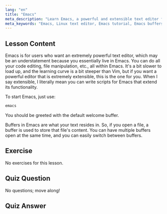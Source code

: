 ```yaml
---
lang: "en"
title: "Emacs"
meta_description: "Learn Emacs, a powerful and extensible text editor for Linux. Understand Emacs buffers and basic usage. Start your Emacs journey today!"
meta_keywords: "Emacs, Linux text editor, Emacs tutorial, Emacs buffers, Linux commands, beginner, guide"
---
```


## Lesson Content

Emacs is for users who want an extremely powerful text editor, which may be an understatement because you essentially live in Emacs. You can do all your code editing, file manipulation, etc., all within Emacs. It's a bit slower to load up, and the learning curve is a bit steeper than Vim, but if you want a powerful editor that is extremely extensible, this is the one for you. When I say extensible, I literally mean you can write scripts for Emacs that extend its functionality.

To start Emacs, just use:

```bash
emacs
```

You should be greeted with the default welcome buffer.

Buffers in Emacs are what your text resides in. So, if you open a file, a buffer is used to store that file's content. You can have multiple buffers open at the same time, and you can easily switch between buffers.

## Exercise

No exercises for this lesson.

## Quiz Question

No questions; move along!

## Quiz Answer

